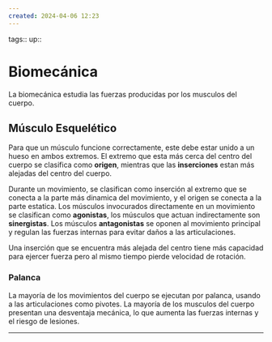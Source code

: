 ```yaml
---
created: 2024-04-06 12:23
---
```

tags::
up::
# Biomecánica
La biomecánica estudia las fuerzas producidas por los musculos del cuerpo.

## Músculo Esquelético
Para que un músculo funcione correctamente, este debe estar unido a un hueso en ambos extremos. El extremo que esta más cerca del centro del cuerpo se clasifica como **origen**, mientras que las **inserciones** estan más alejadas del centro del cuerpo.

Durante un movimiento, se clasifican como inserción al extremo que se conecta a la parte más dinamica del movimiento, y el origen se conecta a la parte estatica. Los músculos invocurados directamente en un movimiento se clasifican como **agonistas**, los músculos que actuan indirectamente son **sinergistas**. Los músculos **antagonistas** se oponen al movimiento principal y regulan las fuerzas internas para evitar daños a las articulaciones.

Una inserción que se encuentra más alejada del centro tiene más capacidad para ejercer fuerza pero al mismo tiempo pierde velocidad de rotación.

### Palanca
La mayoría de los movimientos del cuerpo se ejecutan por palanca, usando a las articulaciones como pivotes. La mayoría de los musculos del cuerpo presentan una desventaja mecánica, lo que aumenta las fuerzas internas y el riesgo de lesiones.
___
